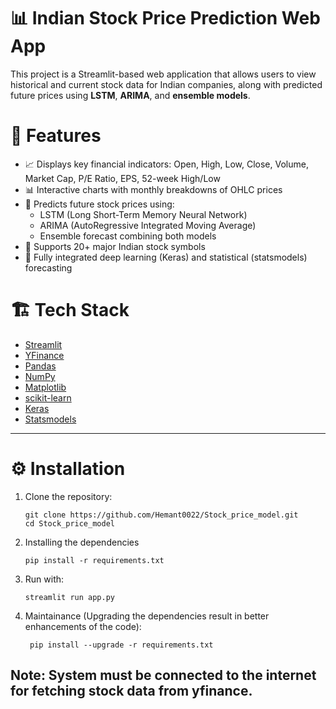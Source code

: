 # 📊 Indian Stock Price Prediction Web App

This project is a Streamlit-based web application that allows users to view historical and current stock data for Indian companies, along with predicted future prices using **LSTM**, **ARIMA**, and **ensemble models**.

# 🚀 Features

- 📈 Displays key financial indicators: Open, High, Low, Close, Volume, Market Cap, P/E Ratio, EPS, 52-week High/Low
- 📊 Interactive charts with monthly breakdowns of OHLC prices
- 🔮 Predicts future stock prices using:
  - LSTM (Long Short-Term Memory Neural Network)
  - ARIMA (AutoRegressive Integrated Moving Average)
  - Ensemble forecast combining both models
- 🏦 Supports 20+ major Indian stock symbols
- 🧠 Fully integrated deep learning (Keras) and statistical (statsmodels) forecasting

# 🏗️ Tech Stack

- [Streamlit](https://streamlit.io/)
- [YFinance](https://github.com/ranaroussi/yfinance)
- [Pandas](https://pandas.pydata.org/)
- [NumPy](https://numpy.org/)
- [Matplotlib](https://matplotlib.org/)
- [scikit-learn](https://scikit-learn.org/)
- [Keras](https://keras.io/)
- [Statsmodels](https://www.statsmodels.org/)

---

# ⚙️ Installation

1. Clone the repository:

   ```terminal
   git clone https://github.com/Hemant0022/Stock_price_model.git
   cd Stock_price_model
   
2. Installing the dependencies
   ```terminal
   pip install -r requirements.txt

4. Run with:
   ```terminal
   streamlit run app.py

6. Maintainance (Upgrading the dependencies result in better enhancements of the code):
   ```terminal
    pip install --upgrade -r requirements.txt
   
## Note: System must be connected to the internet for fetching stock data from yfinance.
